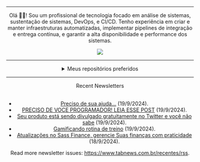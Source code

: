 <div align="center">
<hr>
<p>Olá 👋🏾! Sou um profissional de tecnologia focado em análise de sistemas, sustentação de sistemas, DevOps, e CI/CD. Tenho experiência em criar e manter infraestruturas automatizadas, implementar pipelines de integração e entrega contínua, e garantir a alta disponibilidade e performance dos sistemas.</p>
  <img src="https://media.giphy.com/media/yAGIvCiwPJn5C/giphy.gif">
<hr>
  <details>
  <summary>Meus repositórios preferidos</summary>
  <br />
  Alguns dos meus melhores repositórios:
  <br />
<br />
  <ul><li><a href=https://github.com/KubeNerd/aluratube target="_blank" rel="noopener noreferrer">KubeNerd/aluratube</a> (<b>0</b> ✨ and <b>0</b> 🍴): Aluratube - Desenvolvido durante a imersão React da Alura no final de 2022</li><li><a href=https://github.com/KubeNerd/nlw-ia target="_blank" rel="noopener noreferrer">KubeNerd/nlw-ia</a> (<b>0</b> ✨ and <b>0</b> 🍴): Projeto desenvolvido durante a NLW IA - Usando a API da OPENAI</li><li><a href=https://github.com/KubeNerd/nlw-journey-ia target="_blank" rel="noopener noreferrer">KubeNerd/nlw-journey-ia</a> (<b>0</b> ✨ and <b>0</b> 🍴): NLW IA - Agent de viagens usando python + langchain + GPT</li>
<li>More coming soon :).</li>
</ul>
  </details>
  <hr/>
    <summary>Recent Newsletters</summary>
  <br />
  <ul>
    <li><a href=https://www.tabnews.com.br/walysongo/preciso-de-sua-ajuda target="_blank" rel="noopener noreferrer">Preciso de sua ajuda...</a> (19/9/2024).</li><li><a href=https://www.tabnews.com.br/LucasRe1s/chatwoot-api-whatsapp-instagram-oportunidade-sucesso target="_blank" rel="noopener noreferrer">PRECISO DE VOCE PROGRAMADOR! LEIA ESSE POST</a> (19/9/2024).</li><li><a href=https://www.tabnews.com.br/fausto/seu-produto-esta-sendo-divulgado-no-twitter-e-voce-nao-sabe target="_blank" rel="noopener noreferrer">Seu produto está sendo divulgado gratuitamente no Twitter e você não sabe</a> (19/9/2024).</li><li><a href=https://www.tabnews.com.br/maiconfriedel/gamificando-rotina-de-treino target="_blank" rel="noopener noreferrer">Gamificando rotina de treino</a> (19/9/2024).</li><li><a href=https://www.tabnews.com.br/ArthurZin/atualizacoes-no-sass-finance-gerencie-suas-financas-com-praticidade target="_blank" rel="noopener noreferrer">Atualizações no Sass Finance, gerencie Suas finanças com praticidade</a> (18/9/2024).</li>
  </ul>
<p>Read more newsletter issues: <a href="https://www.tabnews.com.br/recentes/rss">https://www.tabnews.com.br/recentes/rss</a>.</p>
  </details>
